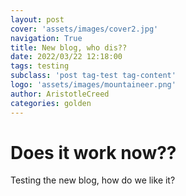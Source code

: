 ```yaml
---
layout: post
cover: 'assets/images/cover2.jpg'
navigation: True
title: New blog, who dis??
date: 2022/03/22 12:18:00
tags: testing
subclass: 'post tag-test tag-content'
logo: 'assets/images/mountaineer.png'
author: AristotleCreed
categories: golden
---
```


# Does it work now??

Testing the new blog, how do we like it? 
 
